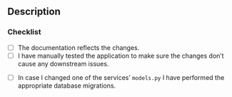 <!--
Thank you for your contribution, you rock! 💪
-->

## Description

<!--
Please provide a summary of what this PR adds or changes together with relevant motivation and context.
-->

<!-- Fixes: #issue -->

### Checklist

<!--
Feel free to add additional items to the checklist :)
You can check a box by adding an X, i.e. "- [X]", or by clicking on the check box after opening the PR.
-->

- [ ] The documentation reflects the changes.
- [ ] I have manually tested the application to make sure the changes don’t cause any downstream issues.
<!-- For the item below, refer to: `scripts/migration_manager.sh` -->
- [ ] In case I changed one of the services’ `models.py` I have performed the appropriate database migrations.
